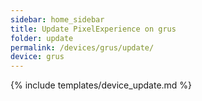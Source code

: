 ```yaml
---
sidebar: home_sidebar
title: Update PixelExperience on grus
folder: update
permalink: /devices/grus/update/
device: grus
---
```

{% include templates/device_update.md %}
